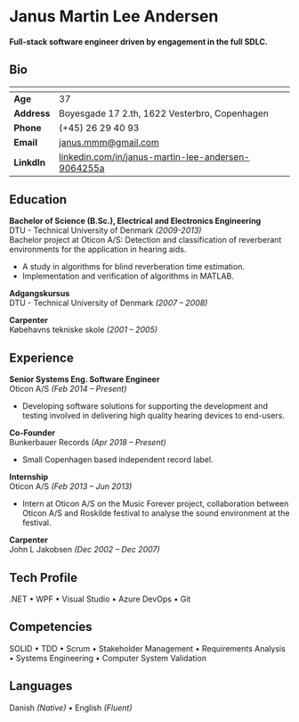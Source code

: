 
Janus Martin Lee Andersen
======

#### Full-stack software engineer driven by engagement in the full SDLC. 

Bio
-

|   <!-- -->   |   <!-- -->   |
|--------------|--------------|
| **Age**      | 37 
| **Address**  | Boyesgade 17 2.th, 1622 Vesterbro, Copenhagen 
| **Phone**    | (+45) 26 29 40 93 
| **Email**    | janus.mmm@gmail.com 
| **LinkdIn**  | [linkedin.com/in/janus-martin-lee-andersen-9064255a](https://www.linkedin.com/in/janus-martin-lee-andersen-9064255a) 

Education
-
**Bachelor of Science (B.Sc.), Electrical and Electronics Engineering**  
DTU - Technical University of Denmark *(2009-2013)*  
Bachelor project at Oticon A/S:
Detection and classification of reverberant environments for the application in hearing aids.
  - A study in algorithms for blind reverberation time estimation.
  - Implementation and verification of algorithms in MATLAB.

**Adgangskursus**  
DTU - Technical University of Denmark *(2007 – 2008)*

**Carpenter**  
Købehavns tekniske skole *(2001 – 2005)*

Experience
-
**Senior Systems Eng. Software Engineer**  
Oticon A/S *(Feb 2014 – Present)*
- Developing software solutions for supporting the development and testing involved in delivering high quality hearing devices to end-users.

**Co-Founder**  
Bunkerbauer Records *(Apr 2018 – Present)*

- Small Copenhagen based independent record label.

**Internship**  
Oticon A/S *(Feb 2013 – Jun 2013)*

- Intern at Oticon A/S on the Music Forever project, collaboration between Oticon A/S and Roskilde festival to analyse the sound environment at the festival.

**Carpenter**  
John L Jakobsen *(Dec 2002 – Dec 2007)*

Tech Profile
-
.NET &bull; 
WPF &bull;
Visual Studio &bull;
Azure DevOps &bull;
Git

Competencies
-
SOLID &bull;
TDD &bull;
Scrum &bull;
Stakeholder Management &bull;
Requirements Analysis &bull;
Systems Engineering &bull;
Computer System Validation

Languages
-
Danish *(Native)* &bull;
English *(Fluent)*